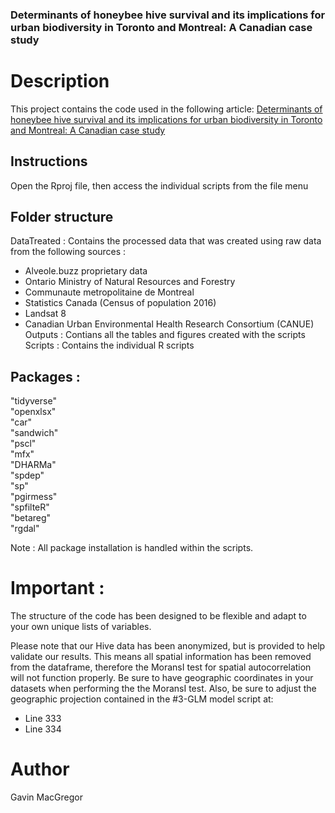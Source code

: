 ### Determinants of honeybee hive survival and its implications for urban biodiversity in Toronto and Montreal: A Canadian case study

# Description
This project contains the code used in the following article: 
[Determinants of honeybee hive survival and its implications for urban biodiversity in Toronto and Montreal: A Canadian case study](https://www.sciencedirect.com/science/article/abs/pii/S0169204624000653)

## Instructions

Open the Rproj file, then access the individual scripts from the file menu <br/>

## Folder structure 

DataTreated : Contains the processed data that was created using raw data from the following sources : <br/>
- Alveole.buzz proprietary data <br/>
- Ontario Ministry of Natural Resources and Forestry <br/>
- Communaute metropolitaine de Montreal <br/>
- Statistics Canada (Census of population 2016) <br/>
- Landsat 8 <br/>
- Canadian Urban Environmental Health Research Consortium (CANUE) <br/>
Outputs : Contians all the tables and figures created with the scripts <br/>
Scripts : Contains the individual R scripts <br/>

## Packages : 
"tidyverse" <br/>
"openxlsx" <br/>
"car" <br/>
"sandwich" <br/>
"pscl" <br/>
"mfx" <br/>
"DHARMa" <br/>
"spdep" <br/>
"sp" <br/>
"pgirmess" <br/>
"spfilteR" <br/>
"betareg" <br/>
"rgdal" <br/>

Note : All package installation is handled within the scripts.

# Important :

The structure of the code has been designed to be flexible and adapt to your own unique lists of variables.

Please note that our Hive data has been anonymized, but is provided to help validate our results.
This means all spatial information has been removed from the dataframe, therefore the MoransI test for spatial autocorrelation will not function properly.
Be sure to have geographic coordinates in your datasets when performing the the MoransI test.
Also, be sure to adjust the geographic projection contained in the #3-GLM model script at:
 - Line 333 
 - Line 334  

# Author

Gavin MacGregor

